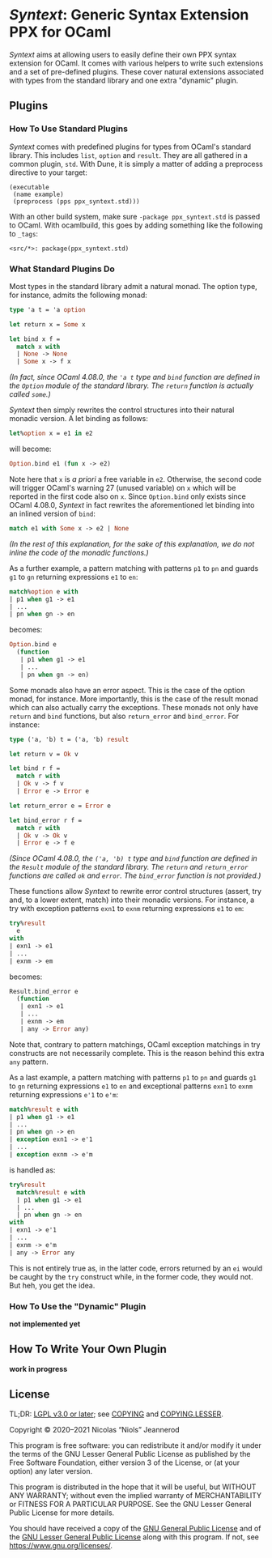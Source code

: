 *Syntext*: Generic Syntax Extension PPX for OCaml
=================================================

*Syntext* aims at allowing users to easily define their own PPX syntax extension
for OCaml. It comes with various helpers to write such extensions and a set of
pre-defined plugins. These cover natural extensions associated with types from
the standard library and one extra "dynamic" plugin.

Plugins
-------

### How To Use Standard Plugins

*Syntext* comes with predefined plugins for types from OCaml's standard library.
This includes `list`, `option` and `result`. They are all gathered in a common
plugin, `std`. With Dune, it is simply a matter of adding a preprocess directive
to your target:

```
(executable
 (name example)
 (preprocess (pps ppx_syntext.std)))
```

With an other build system, make sure `-package ppx_syntext.std` is passed to
OCaml. With ocamlbuild, this goes by adding something like the following to
`_tags`:

```
<src/*>: package(ppx_syntext.std)
```

### What Standard Plugins Do

Most types in the standard library admit a natural monad. The option type, for
instance, admits the following monad:

```ocaml
type 'a t = 'a option

let return x = Some x

let bind x f =
  match x with
  | None -> None
  | Some x -> f x
```

*(In fact, since OCaml 4.08.0, the `'a t` type and `bind` function are defined
in the `Option` module of the standard library. The `return` function is
actually called `some`.)*

*Syntext* then simply rewrites the control structures into their natural monadic
version. A let binding as follows:

```ocaml
let%option x = e1 in e2
```

will become:

```ocaml
Option.bind e1 (fun x -> e2)
```

Note here that `x` is *a priori* a free variable in `e2`. Otherwise, the second
code will trigger OCaml's warning 27 (unused variable) on `x` which will be
reported in the first code also on `x`. Since `Option.bind` only exists since
OCaml 4.08.0, *Syntext* in fact rewrites the aforementioned let binding into an
inlined version of `bind`:

```ocaml
match e1 with Some x -> e2 | None
```

*(In the rest of this explanation, for the sake of this explanation, we do not
inline the code of the monadic functions.)*

As a further example, a pattern matching with patterns `p1` to `pn` and guards
`g1` to `gn` returning expressions `e1` to `en`:

```ocaml
match%option e with
| p1 when g1 -> e1
| ...
| pn when gn -> en
```

becomes:

```ocaml
Option.bind e
  (function
   | p1 when g1 -> e1
   | ...
   | pn when gn -> en)
```

Some monads also have an error aspect. This is the case of the option monad, for
instance. More importantly, this is the case of the result monad which can also
actually carry the exceptions. These monads not only have `return` and `bind`
functions, but also `return_error` and `bind_error`. For instance:

```ocaml
type ('a, 'b) t = ('a, 'b) result

let return v = Ok v

let bind r f =
  match r with
  | Ok v -> f v
  | Error e -> Error e

let return_error e = Error e

let bind_error r f =
  match r with
  | Ok v -> Ok v
  | Error e -> f e
```

*(Since OCaml 4.08.0, the `('a, 'b) t` type and `bind` function are defined in
the `Result` module of the standard library. The `return` and `return_error`
functions are called `ok` and `error`. The `bind_error` function is not
provided.)*

These functions allow *Syntext* to rewrite error control structures (assert, try
and, to a lower extent, match) into their monadic versions. For instance, a try
with exception patterns `exn1` to `exnm` returning expressions `e1` to `em`:

```ocaml
try%result
  e
with
| exn1 -> e1
| ...
| exnm -> em
```

becomes:

```ocaml
Result.bind_error e
  (function
   | exn1 -> e1
   | ...
   | exnm -> em
   | any -> Error any)
```

Note that, contrary to pattern matchings, OCaml exception matchings in try
constructs are not necessarily complete. This is the reason behind this extra
`any` pattern.

As a last example, a pattern matching with patterns `p1` to `pn` and guards `g1`
to `gn` returning expressions `e1` to `en` and exceptional patterns `exn1` to
`exnm` returning expressions `e'1` to `e'm`:

```ocaml
match%result e with
| p1 when g1 -> e1
| ...
| pn when gn -> en
| exception exn1 -> e'1
| ...
| exception exnm -> e'm
```

is handled as:

```ocaml
try%result
  match%result e with
  | p1 when g1 -> e1
  | ...
  | pn when gn -> en
with
| exn1 -> e'1
| ...
| exnm -> e'm
| any -> Error any
```

This is not entirely true as, in the latter code, errors returned by an `ei`
would be caught by the `try` construct while, in the former code, they would
not. But heh, you get the idea.

### How To Use the "Dynamic" Plugin

**not implemented yet**

How To Write Your Own Plugin
----------------------------

**work in progress**

License
-------

TL;DR: [LGPL v3.0 or later](https://spdx.org/licenses/LGPL-3.0-or-later.html);
see [COPYING](COPYING.md) and [COPYING.LESSER](COPYING.LESSER.md).

Copyright © 2020–2021 Nicolas “Niols” Jeannerod

This program is free software: you can redistribute it and/or modify it under
the terms of the GNU Lesser General Public License as published by the Free
Software Foundation, either version 3 of the License, or (at your option) any
later version.

This program is distributed in the hope that it will be useful, but WITHOUT ANY
WARRANTY; without even the implied warranty of MERCHANTABILITY or FITNESS FOR A
PARTICULAR PURPOSE. See the GNU Lesser General Public License for more details.

You should have received a copy of the [GNU General Public License](COPYING.md)
and of the [GNU Lesser General Public License](COPYING.LESSER.md) along with
this program. If not, see <https://www.gnu.org/licenses/>.
